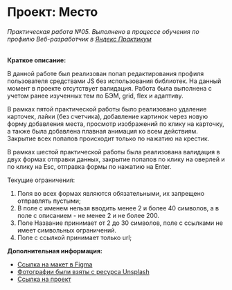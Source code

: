 # Проект: Место
###### _Практическая работа №05. Выполнено в процессе обучения по профилю Веб-разработчик в [Яндекс Практикум](https://www.praktikum.yandex.ru)_

**Краткое описание:**

В данной работе был реализован попап редактирования профиля пользователя средствами JS без использования библиотек. На данный момент в проекте отсутствует валидация.
Работа была выполнена с учетом ранее изученных тем по БЭМ, grid, flex и адаптиву.

В рамках пятой практической работы было реализовано удаление карточек, лайки (без счетчика), добавление картинок через новую форму добавления места, просмотр изображений по клику на карточку, а также была добавлена плавная анимация ко всем действиям. Закрытие всех попапов происходит только по нажатию на крестик.

В рамках шестой практической работы была реализована валидация в двух формах отправки данных, закрытие попапов по клику на оверлей и по клику на Esc, отправка формы по нажатию на Enter. 

Текущие ограничения: 
1. Поля во всех формах являются обязательными, их запрещено отправлять пустыми;
2. В поле с именем нельзя вводить менее 2 и более 40 символов, а в поле с описанием - не менее 2 и не более 200.
3. Поле Название принимает от 2 до 30 символов, поле с ссылками не имеет символьных ограничений.
4. Поле с ссылкой принимает только url;

**Дополнительная информация:**
* [Ссылка на макет в Figma](https://www.figma.com/file/2cn9N9jSkmxD84oJik7xL7/JavaScript.-Sprint-4?node-id=0%3A1)
* [Фотографии были взяты с ресурса Unsplash]( https://unsplash.com)
* [Ссылка на проект](https://lerachandi.github.io/mesto/)
